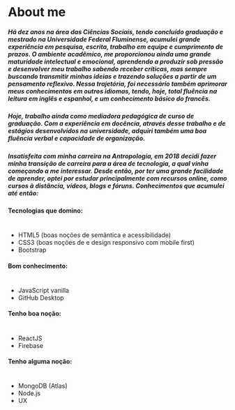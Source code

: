 # About me

#####    Há dez anos na área das Ciências Sociais, tendo concluído graduação e mestrado na Universidade Federal Fluminense, acumulei grande experiência em pesquisa, escrita, trabalho em equipe e cumprimento de prazos. O ambiente acadêmico, me proporcionou ainda uma grande maturidade intelectual e emocional, aprendendo a produzir sob pressão e desenvolver meu trabalho sabendo receber críticas, mas sempre buscando transmitir minhas ideias e trazendo soluções a partir de um pensamento reflexivo. Nessa trajetória, foi necessário também aprimorar meus conhecimentos em outros idiomas, tendo, hoje, total fluência na leitura em inglês e espanhol, e um conhecimento básico do francês. 
#####    Hoje, trabalho ainda como mediadora pedagógica de curso de graduação. Com a experiência em docência, através desse trabalho e de estágios desenvolvidos na universidade, adquiri também uma boa fluência verbal e capacidade de organização. 
#####    Insatisfeita com minha carreira na Antropologia, em 2018 decidi fazer minha transição de carreira para a área de tecnologia, a qual vinha começando a me interessar. Desde então, por ter uma grande facilidade de aprender, optei por estudar principalmente com recursos online, como cursos à distância, vídeos, blogs e fóruns. Conhecimentos que acumulei até então: 

#### Tecnologias que domino: 
# 
- HTML5 (boas noções de semântica e acessibilidade)
- CSS3 (boas noções de e design responsivo com mobile first)
- Bootstrap 
#### Bom conhecimento:
# 
- JavaScript vanilla
- GitHub Desktop
#### Tenho boa noção: 
# 
- ReactJS
- Firebase
#### Tenho alguma noção: 
# 
- MongoDB (Atlas)
- Node.js
- UX
